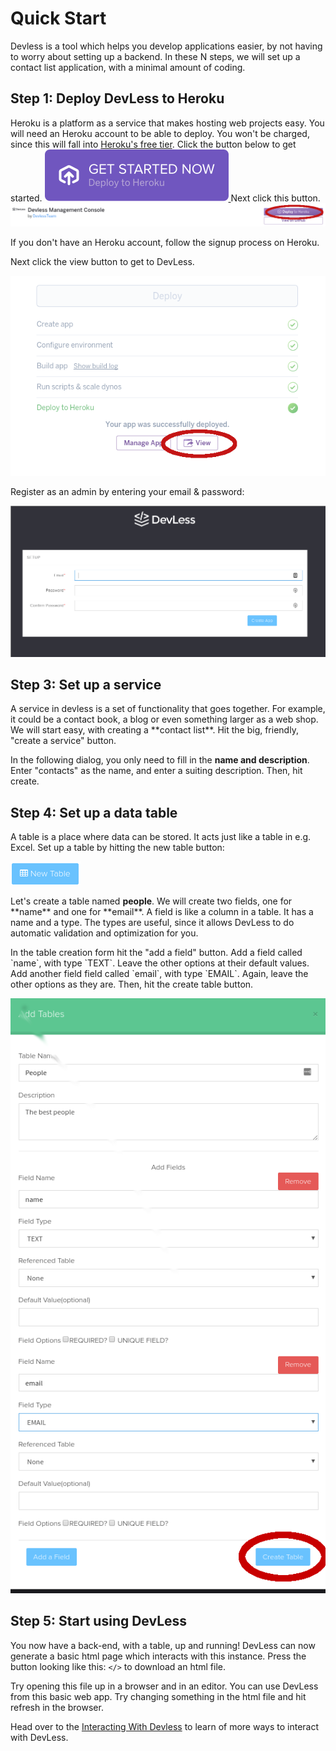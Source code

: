 # Quick Start 

Devless is a tool which helps you develop applications easier, by not having to worry about setting up a backend. In these N steps, we will set up a contact list application, with a minimal amount of coding. 

## Step 1: Deploy DevLess to Heroku 

Heroku is a platform as a service that makes hosting web projects easy. You will need an Heroku account to be able to deploy. You won't be charged, since this will fall into [Heroku's free tier](https://blog.heroku.com/heroku-free-dynos). Click the button below to get started. 
<a href="https://elements.heroku.com/buttons/devlessteam/dv-php-core" class="heroBtn">
                                <img src="assets/get_started.svg" alt="Deploy">
                            </a>
Next click this button.
<img src="assets/deploy_heroku.png" alt="deploy_heroku" />

If you don't have an Heroku account, follow the signup process on Heroku.

Next click the view button to get to DevLess.

<img src="assets/view_devless.png" />

Register as an admin by entering your email & password:

![](/assets/signin.png)


## Step 3: Set up a service 

A service in devless is a set of functionality that goes together. For example, it could be a contact book, a blog or even something larger as a web shop. We will start easy, with creating a \*\*contact list\*\*. Hit the big, friendly, "create a service" button.

In the following dialog, you only need to fill in the **name and description**. Enter "contacts" as the name, and enter a suiting description. Then, hit create.

## Step 4: Set up a data table

A table is a place where data can be stored. It acts just like a table in e.g. Excel. Set up a table by hitting the new table button:

![](/assets/new_table_button.png)

Let's create a table named **people**. We will create two fields, one for \*\*name\*\* and one for \*\*email\*\*. A field is like a column in a table. It has a name and a type. The types are useful, since it allows DevLess to do automatic validation and optimization for you.

In the table creation form hit the "add a field" button. Add a field called \`name\`, with type \`TEXT\`. Leave the other options at their default values. Add another field field called \`email\`, with type \`EMAIL\`. Again, leave the other options as they are. Then, hit the create table button.

![](/assets/create_table.png)

## Step 5: Start using DevLess

You now have a back-end, with a table, up and running! DevLess can now generate a basic html page which interacts with this instance. Press the button looking like this: `</>` to download an html file. 

Try opening this file up in a browser and in an editor. You can use DevLess from this basic web app. Try changing something in the html file and hit refresh in the browser.

Head over to the [Interacting With Devless](interacting.md) to learn of more ways to interact with DevLess. 